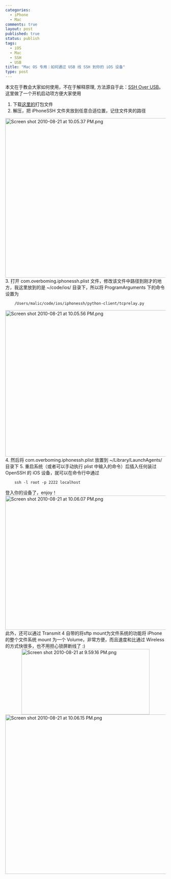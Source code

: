 ```yaml
--- 
categories: 
  - iPhone
  - Mac
comments: true
layout: post
published: true
status: publish
tags: 
  - iOS
  - Mac
  - SSH
  - USB
title: "Mac OS 专用：如何通过 USB 线 SSH 到你的 iOS 设备"
type: post
---
```

本文在于教会大家如何使用，不在于解释原理, 方法源自于此：<a href="http://iphonedevwiki.net/index.php/SSH_Over_USB">SSH Over USB</a>。这里做了一个开机启动项方便大家使用
1. 下载<a href="http://drp.ly/1zV69a">这里的</a>打包文件
2. 解压，把 iPhoneSSH 文件夹放到任意合适位置，记住文件夹的路径
<img style="display:block;margin-left:auto;margin-right:auto;" title="Screen shot 2010-08-21 at 10.05.37 PM.png" src="http://codeleaks.files.wordpress.com/2010/08/screen-shot-2010-08-21-at-10-05-37-pm1.png" border="0" alt="Screen shot 2010-08-21 at 10.05.37 PM.png" width="596" height="499">
3. 打开 com.overboming.iphonessh.plist 文件，修改该文件中路径到刚才的地方，我这里放到的是 ~/code/ios/ 目录下，所以将 ProgramArguments 下的命令设置为


``` 
	/Users/malic/code/ios/iphonessh/python-client/tcprelay.py

```


<img style="display:block;margin-left:auto;margin-right:auto;" title="Screen shot 2010-08-21 at 10.05.56 PM.png" src="http://codeleaks.files.wordpress.com/2010/08/screen-shot-2010-08-21-at-10-05-56-pm1.png" border="0" alt="Screen shot 2010-08-21 at 10.05.56 PM.png" width="579" height="458">
4. 然后将 com.overboming.iphonessh.plist 放置到 ~/Library/LaunchAgents/ 目录下
5. 重启系统（或者可以手动执行 plist 中输入的命令）后插入任何装过 OpenSSH 的 iOS 设备，就可以在命令行中通过


``` 
	ssh -l root -p 2222 localhost

```


登入你的设备了，enjoy！
 
<img style="display:block;margin-left:auto;margin-right:auto;" title="Screen shot 2010-08-21 at 10.06.07 PM.png" src="http://codeleaks.files.wordpress.com/2010/08/screen-shot-2010-08-21-at-10-06-07-pm1.png" border="0" alt="Screen shot 2010-08-21 at 10.06.07 PM.png" width="609" height="420">
此外，还可以通过 Transmit 4 自带的将sftp mount为文件系统的功能将 iPhone 的整个文件系统 mount 为一个 Volume，非常方便，而且速度和比通过 Wireless 的方式快很多，也不用担心锁屏断线了 :)
<img style="display:block;margin-left:auto;margin-right:auto;" title="Screen shot 2010-08-21 at 9.59.16 PM.png" src="http://codeleaks.files.wordpress.com/2010/08/screen-shot-2010-08-21-at-9-59-16-pm1.png" border="0" alt="Screen shot 2010-08-21 at 9.59.16 PM.png" width="402" height="205"><img style="display:block;margin-left:auto;margin-right:auto;" title="Screen shot 2010-08-21 at 10.06.15 PM.png" src="http://codeleaks.files.wordpress.com/2010/08/screen-shot-2010-08-21-at-10-06-15-pm1.png" border="0" alt="Screen shot 2010-08-21 at 10.06.15 PM.png" width="596" height="499">
